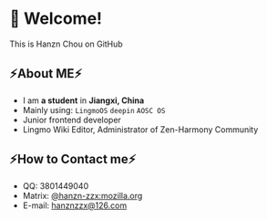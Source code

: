 # 👋 Welcome!
This is Hanzn Chou on GitHub
## ⚡About ME⚡
- I am **a student** in **Jiangxi, China**
- Mainly using: `LingmoOS`  `deepin`  `AOSC OS`
- Junior frontend developer
- Lingmo Wiki Editor, Administrator of Zen-Harmony Community
## ⚡How to Contact me⚡
- QQ: 3801449040
- Matrix: [@hanzn-zzx:mozilla.org](https://matrix.to/#/@hanzn-zzx:mozilla.org)
- E-mail: [hanznzzx@126.com](mailto:hanznzzx@126.com)
